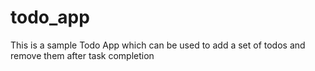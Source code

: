 # todo_app
 This is a sample Todo App which can be used to add a set of todos and remove them after task completion
